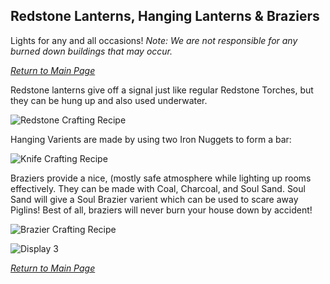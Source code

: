 ## Redstone Lanterns, Hanging Lanterns & Braziers

Lights for any and all occasions! *Note: We are not responsible for any burned down buildings that may occur.*

_[Return to Main Page](https://github.com/l1nkl3/ValleyCraft/blob/gh-pages/docs/index.md)_

Redstone lanterns give off a signal just like regular Redstone Torches, but they can be hung up and also used underwater.

![Redstone Crafting Recipe](https://github.com/l1nkl3/ValleyCraft/blob/gh-pages/wiki-images/redstone.png)

Hanging Varients are made by using two Iron Nuggets to form a bar:

![Knife Crafting Recipe](https://github.com/l1nkl3/ValleyCraft/blob/gh-pages/wiki-images/hanging.png)

Braziers provide a nice, (mostly safe atmosphere while lighting up rooms effectively. They can be made with Coal, Charcoal, and Soul Sand. Soul Sand will give a Soul Brazier varient which can be used to scare away Piglins! Best of all, braziers will never burn your house down by accident!

![Brazier Crafting Recipe](https://github.com/l1nkl3/ValleyCraft/blob/gh-pages/wiki-images/brazier.png)

![Display 3](https://github.com/l1nkl3/ValleyCraft/blob/gh-pages/wiki-images/light_display.png)

_[Return to Main Page](https://github.com/l1nkl3/ValleyCraft/blob/gh-pages/docs/index.md)_
